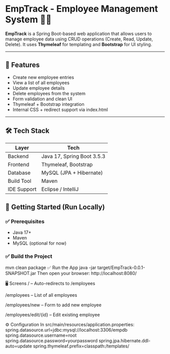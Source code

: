 # EmpTrack - Employee Management System 🧑‍💼

**EmpTrack** is a Spring Boot-based web application that allows users to manage employee data using CRUD operations (Create, Read, Update, Delete). It uses **Thymeleaf** for templating and **Bootstrap** for UI styling.

---

## 📌 Features

- Create new employee entries
- View a list of all employees
- Update employee details
- Delete employees from the system
- Form validation and clean UI
- Thymeleaf + Bootstrap integration
- Internal CSS + redirect support via index.html

---

## 🛠️ Tech Stack

| Layer        | Tech                         |
|--------------|------------------------------|
| Backend      | Java 17, Spring Boot 3.5.3   |
| Frontend     | Thymeleaf, Bootstrap         |
| Database     | MySQL (JPA + Hibernate)      |
| Build Tool   | Maven                        |
| IDE Support  | Eclipse / IntelliJ           |



## 🚀 Getting Started (Run Locally)

### ✅ Prerequisites
- Java 17+
- Maven
- MySQL (optional for now)

### ✅ Build the Project

mvn clean package
✅ Run the App
java -jar target/EmpTrack-0.0.1-SNAPSHOT.jar
Then open your browser:
http://localhost:8080/

🖥️ Screens
/ – Auto-redirects to /employees

/employees – List of all employees

/employees/new – Form to add new employee

/employees/edit/{id} – Edit existing employee

⚙️ Configuration
In src/main/resources/application.properties:
spring.datasource.url=jdbc:mysql://localhost:3306/empdb
spring.datasource.username=root
spring.datasource.password=yourpassword
spring.jpa.hibernate.ddl-auto=update
spring.thymeleaf.prefix=classpath:/templates/

